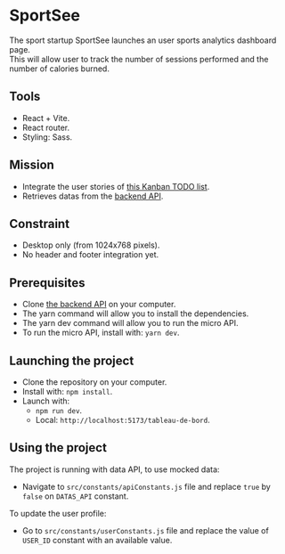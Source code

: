 # SportSee

The sport startup SportSee launches an user sports analytics dashboard page.  
This will allow user to track the number of sessions performed and the number of calories burned.

## Tools

- React + Vite.
- React router.
- Styling: Sass.

## Mission

- Integrate the user stories of [this Kanban TODO list](https://slender-pony-cd1.notion.site/Tableau-de-bord-SportSee-3bb0d6777d4e461ea39bf16d8f6f5472?pvs=4).
- Retrieves datas from the [backend API](https://github.com/csocrate/backend-api-for-analytics-dashboard).

## Constraint

- Desktop only (from 1024x768 pixels).
- No header and footer integration yet.

## Prerequisites

- Clone [the backend API](https://github.com/csocrate/backend-api-for-analytics-dashboard) on your computer.
- The yarn command will allow you to install the dependencies.
- The yarn dev command will allow you to run the micro API.
- To run the micro API, install with: `yarn dev`.

## Launching the project

- Clone the repository on your computer.
- Install with: `npm install`.
- Launch with:
  - `npm run dev`.
  - Local: `http://localhost:5173/tableau-de-bord`.

## Using the project

The project is running with data API, to use mocked data:

- Navigate to `src/constants/apiConstants.js` file and replace `true` by `false` on `DATAS_API` constant.

To update the user profile:

- Go to `src/constants/userConstants.js` file and replace the value of `USER_ID` constant with an available value.
